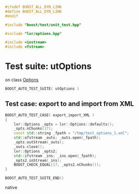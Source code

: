 ```cpp
#ifndef BOOST_ALL_DYN_LINK
#define BOOST_ALL_DYN_LINK
#endif

#include "boost/test/unit_test.hpp"

#include "lxr/options.hpp"

#include <iostream>
#include <fstream>
````

# Test suite: utOptions

on class [Options](../src/options.hpp.md)

```cpp
BOOST_AUTO_TEST_SUITE( utOptions )
```
## Test case: export to and import from XML
```cpp
BOOST_AUTO_TEST_CASE( export_import_XML )
{
    lxr::Options _opts = lxr::Options::defaults();
    _opts.nChunks(17);
	const std::string _fpath = "/tmp/test_options_1.xml";
	std::ofstream _outs; _outs.open(_fpath);
    _opts.outStream(_outs);
    _outs.close();
    lxr::Options _opts2;
	std::ifstream _ins; _ins.open(_fpath);
    _opts2.inStream(_ins);
    BOOST_CHECK_EQUAL(17, _opts2.nChunks());
}
```

```cpp
BOOST_AUTO_TEST_SUITE_END()
```
native